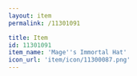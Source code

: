 ```yaml
---
layout: item
permalink: /11301091

title: Item
id: 11301091
item_name: 'Mage''s Immortal Hat'
icon_url: 'item/icon/11300087.png'
---
```

